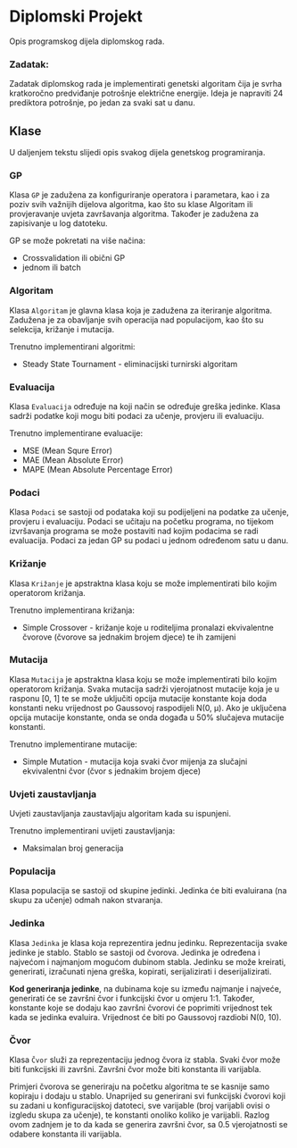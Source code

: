 Diplomski Projekt
================
Opis programskog dijela diplomskog rada.

### Zadatak: ###
Zadatak diplomskog rada je implementirati genetski algoritam čija je svrha kratkoročno predviđanje potrošnje električne energije. Ideja je napraviti 24 prediktora potrošnje, po jedan za svaki sat u danu.

## Klase ##
U daljenjem tekstu slijedi opis svakog dijela genetskog programiranja.

### GP ###
Klasa `GP` je zadužena za konfiguriranje operatora i parametara, kao i za poziv svih važnijih dijelova algoritma, kao što su klase Algoritam ili provjeravanje uvjeta završavanja algoritma. Također je zadužena za zapisivanje u log datoteku.

GP se može pokretati na više načina:

- Crossvalidation ili obični GP
- jednom ili batch

### Algoritam ###
Klasa `Algoritam` je glavna klasa koja je zadužena za iteriranje algoritma. Zadužena je za obavljanje svih operacija nad populacijom, kao što su selekcija, križanje i mutacija.

Trenutno implementirani algoritmi:

- Steady State Tournament - eliminacijski turnirski algoritam

### Evaluacija ###
Klasa `Evaluacija` određuje na koji način se određuje greška jedinke. Klasa sadrži podatke koji mogu biti podaci za učenje, provjeru ili evaluaciju.

Trenutno implementirane evaluacije:

- MSE (Mean Squre Error)
- MAE (Mean Absolute Error)
- MAPE (Mean Absolute Percentage Error)

### Podaci ###
Klasa `Podaci` se sastoji od podataka koji su podijeljeni na podatke za učenje, provjeru i evaluaciju. Podaci se učitaju na početku programa, no tijekom izvršavanja programa se može postaviti nad kojim podacima se radi evaluacija. Podaci za jedan GP su podaci u jednom određenom satu u danu.

### Križanje ###
Klasa `Križanje` je apstraktna klasa koju se može implementirati bilo kojim operatorom križanja.

Trenutno implementirana križanja:

- Simple Crossover - križanje koje u roditeljima pronalazi ekvivalentne čvorove (čvorove sa jednakim brojem djece) te ih zamijeni

### Mutacija ###
Klasa `Mutacija` je apstraktna klasa koju se može implementirati bilo kojim operatorom križanja. Svaka mutacija sadrži vjerojatnost mutacije koja je u rasponu [0, 1] te se može uključiti opcija mutacije konstante koja doda konstanti neku vrijednost po Gaussovoj raspodijeli N(0, &mu;). Ako je uključena opcija mutacije konstante, onda se onda događa u 50% slučajeva mutacije konstanti.	

Trenutno implementirane mutacije:

- Simple Mutation - mutacija koja svaki čvor mijenja za slučajni ekvivalentni čvor (čvor s jednakim brojem djece)

### Uvjeti zaustavljanja ###
Uvjeti zaustavljanja zaustavljaju algoritam kada su ispunjeni.

Trenutno implementirani uvijeti zaustavljanja:

- Maksimalan broj generacija

### Populacija ###
Klasa populacija se sastoji od skupine jedinki. Jedinka će biti evaluirana (na skupu za učenje) odmah nakon stvaranja.

### Jedinka ###
Klasa `Jedinka` je klasa koja reprezentira jednu jedinku. Reprezentacija svake jedinke je stablo. Stablo se sastoji od čvorova. Jedinka je određena i najvećom i najmanjom mogućom dubinom stabla.
Jedinku se može kreirati, generirati, izračunati njena greška, kopirati, serijalizirati i deserijalizirati.

**Kod generiranja jedinke**, na dubinama koje su između najmanje i najveće,  generirati će se završni čvor i funkcijski čvor u omjeru 1:1. Također, konstante koje se dodaju kao završni čvorovi će poprimiti vrijednost tek kada se jedinka evaluira. Vrijednost će biti po Gaussovoj razdiobi N(0, 10).

### Čvor ###
Klasa `Čvor` služi za reprezentaciju jednog čvora iz stabla. Svaki čvor može biti funkcijski ili završni. Završni čvor može biti konstanta ili varijabla. 

Primjeri čvorova se generiraju na početku algoritma te se kasnije samo kopiraju i dodaju u stablo. Unaprijed su generirani svi funkcijski čvorovi koji su zadani u konfiguracijskoj datoteci, sve varijable (broj varijabli ovisi o izgledu skupa za učenje), te konstanti onoliko koliko je varijabli. Razlog ovom zadnjem je to da kada se generira završni čvor, sa 0.5 vjerojatnosti se odabere konstanta ili varijabla.

